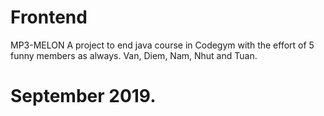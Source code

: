 # Frontend
MP3-MELON
A project to end java course in Codegym with the effort of 5 funny members as always.
Van, Diem, Nam, Nhut and Tuan.
# September 2019.
